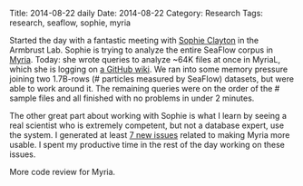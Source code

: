 Title: 2014-08-22 daily
Date: 2014-08-22
Category: Research
Tags: research, seaflow, sophie, myria

Started the day with a fantastic meeting with [Sophie Clayton](http://armbrustlab.ocean.washington.edu/people/clayton) in the Armbrust Lab. Sophie is trying to analyze the entire SeaFlow corpus in [Myria](http://myria.cs.washington.edu). Today: she wrote queries to analyze ~64K files at once in MyriaL, which she is logging on [a GitHub wiki](https://github.com/uwescience/seaflow-myria/wiki). We ran into some memory pressure joining two 1.7B-rows (# particles measured by SeaFlow) datasets, but were able to work around it. The remaining queries were on the order of the # sample files and all finished with no problems in under 2 minutes.

The other great part about working with Sophie is what I learn by seeing a real scientist who is extremely competent, but not a database expert, use the system. I generated at least [7 new issues](https://github.com/dhalperi?tab=contributions&from=2014-08-22#contribution-activity) related to making Myria more usable. I spent my productive time in the rest of the day working on these issues.

More code review for Myria.